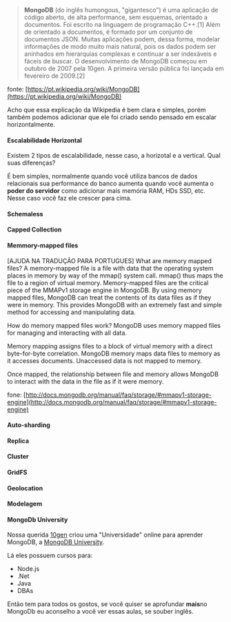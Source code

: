 > **MongoDB** (do inglês humongous, "gigantesco") é uma aplicação de código aberto, de alta performance, sem esquemas, orientado a documentos. Foi escrito na linguagem de programação C++.[1] Além de orientado a documentos, é formado por um conjunto de documentos JSON. Muitas aplicações podem, dessa forma, modelar informações de modo muito mais natural, pois os dados podem ser aninhados em hierarquias complexas e continuar a ser indexáveis e fáceis de buscar.
O desenvolvimento de MongoDB começou em outubro de 2007 pela 10gen. A primeira versão pública foi lançada em fevereiro de 2009.[2]

fonte: [https://pt.wikipedia.org/wiki/MongoDB](https://pt.wikipedia.org/wiki/MongoDB)

Acho que essa explicação da Wikipedia é bem clara e simples, porém também podemos adicionar que ele foi criado sendo pensado em escalar horizontalmente.

#### Escalabilidade Horizontal

Existem 2 tipos de escalabilidade, nesse caso, a horizotal e a vertical. Qual suas diferenças?

É bem simples, normalmente quando você utiliza bancos de dados relacionais sua performance do banco aumenta quando você aumenta o **poder do servidor** como adicionar mais memória RAM, HDs SSD, etc. Nesse caso você faz ele crescer para cima.

#### Schemaless

#### Capped Collection


#### Memmory-mapped files


[AJUDA NA TRADUÇÃO PARA PORTUGUES]
What are memory mapped files?
A memory-mapped file is a file with data that the operating system places in memory by way of the mmap() system call. mmap() thus maps the file to a region of virtual memory. Memory-mapped files are the critical piece of the MMAPv1 storage engine in MongoDB. By using memory mapped files, MongoDB can treat the contents of its data files as if they were in memory. This provides MongoDB with an extremely fast and simple method for accessing and manipulating data.

How do memory mapped files work?
MongoDB uses memory mapped files for managing and interacting with all data.

Memory mapping assigns files to a block of virtual memory with a direct byte-for-byte correlation. MongoDB memory maps data files to memory as it accesses documents. Unaccessed data is not mapped to memory.

Once mapped, the relationship between file and memory allows MongoDB to interact with the data in the file as if it were memory.


fone: [http://docs.mongodb.org/manual/faq/storage/#mmapv1-storage-engine](http://docs.mongodb.org/manual/faq/storage/#mmapv1-storage-engine)



#### Auto-sharding

#### Replica

#### Cluster

#### GridFS

#### Geolocation

#### Modelagem

#### MongoDb University

Nossa querida [10gen]() criou uma "Universidade" online para aprender MongoDB, a [MongoDB University](https://university.mongodb.com/).

Lá eles possuem cursos para:

- Node.js
- .Net
- Java
- DBAs

Então tem para todos os gostos, se você quiser se aprofundar **mais**no MongoDb eu aconselho a você ver essas aulas, se souber inglês.


